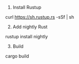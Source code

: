 1. Install Rustup

curl https://sh.rustup.rs -sSf | sh

2. Add nightly Rust

rustup install nightly

3. Build

cargo build
